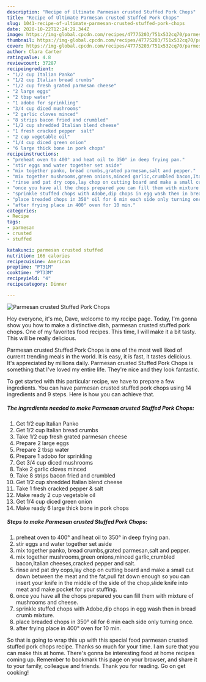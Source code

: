 ```yaml
---
description: "Recipe of Ultimate Parmesan crusted Stuffed Pork Chops"
title: "Recipe of Ultimate Parmesan crusted Stuffed Pork Chops"
slug: 1041-recipe-of-ultimate-parmesan-crusted-stuffed-pork-chops
date: 2020-10-22T12:24:29.344Z
image: https://img-global.cpcdn.com/recipes/47775203/751x532cq70/parmesan-crusted-stuffed-pork-chops-recipe-main-photo.jpg
thumbnail: https://img-global.cpcdn.com/recipes/47775203/751x532cq70/parmesan-crusted-stuffed-pork-chops-recipe-main-photo.jpg
cover: https://img-global.cpcdn.com/recipes/47775203/751x532cq70/parmesan-crusted-stuffed-pork-chops-recipe-main-photo.jpg
author: Clara Carter
ratingvalue: 4.8
reviewcount: 37287
recipeingredient:
- "1/2 cup Italian Panko"
- "1/2 cup Italian bread crumbs"
- "1/2 cup fresh grated parmesan cheese"
- "2 large eggs"
- "2 tbsp water"
- "1 adobo for sprinkling"
- "3/4 cup diced mushrooms"
- "2 garlic cloves minced"
- "8 strips bacon fried and crumbled"
- "1/2 cup shredded Italian blend cheese"
- "1 fresh cracked pepper  salt"
- "2 cup vegetable oil"
- "1/4 cup diced green onion"
- "6 large thick bone in pork chops"
recipeinstructions:
- "preheat oven to 400° and heat oil to 350° in deep frying pan."
- "stir eggs and water together set aside"
- "mix together panko, bread crumbs,grated parmesan,salt and pepper."
- "mix together mushrooms,green onions,minced garlic,crumbled bacon,Italian cheeses,cracked pepper and salt."
- "rinse and pat dry cops,lay chop on cutting board and make a small cut down between the meat and the fat,pull fat down enough so you can insert your knife in the middle of the side of the chop,slide knife into meat and make pocket for your stuffing."
- "once you have all the chops prepared you can fill them with mixture of mushrooms and cheese."
- "sprinkle stuffed chops with Adobe,dip chops in egg wash then in bread crumb mixture."
- "place breaded chops in 350° oil for 6 min each side only turning once."
- "after frying place in 400° oven for 10 min."
categories:
- Recipe
tags:
- parmesan
- crusted
- stuffed

katakunci: parmesan crusted stuffed 
nutrition: 166 calories
recipecuisine: American
preptime: "PT31M"
cooktime: "PT33M"
recipeyield: "4"
recipecategory: Dinner

---
```



![Parmesan crusted Stuffed Pork Chops](https://img-global.cpcdn.com/recipes/47775203/751x532cq70/parmesan-crusted-stuffed-pork-chops-recipe-main-photo.jpg)

Hey everyone, it's me, Dave, welcome to my recipe page. Today, I'm gonna show you how to make a distinctive dish, parmesan crusted stuffed pork chops. One of my favorites food recipes. This time, I will make it a bit tasty. This will be really delicious.

Parmesan crusted Stuffed Pork Chops is one of the most well liked of current trending meals in the world. It is easy, it is fast, it tastes delicious. It's appreciated by millions daily. Parmesan crusted Stuffed Pork Chops is something that I've loved my entire life. They're nice and they look fantastic.




To get started with this particular recipe, we have to prepare a few ingredients. You can have parmesan crusted stuffed pork chops using 14 ingredients and 9 steps. Here is how you can achieve that.

<!--inarticleads1-->

##### The ingredients needed to make Parmesan crusted Stuffed Pork Chops:

1. Get 1/2 cup Italian Panko
1. Get 1/2 cup Italian bread crumbs
1. Take 1/2 cup fresh grated parmesan cheese
1. Prepare 2 large eggs
1. Prepare 2 tbsp water
1. Prepare 1 adobo for sprinkling
1. Get 3/4 cup diced mushrooms
1. Take 2 garlic cloves minced
1. Take 8 strips bacon fried and crumbled
1. Get 1/2 cup shredded Italian blend cheese
1. Take 1 fresh cracked pepper &amp; salt
1. Make ready 2 cup vegetable oil
1. Get 1/4 cup diced green onion
1. Make ready 6 large thick bone in pork chops




<!--inarticleads2-->

##### Steps to make Parmesan crusted Stuffed Pork Chops:

1. preheat oven to 400° and heat oil to 350° in deep frying pan.
1. stir eggs and water together set aside
1. mix together panko, bread crumbs,grated parmesan,salt and pepper.
1. mix together mushrooms,green onions,minced garlic,crumbled bacon,Italian cheeses,cracked pepper and salt.
1. rinse and pat dry cops,lay chop on cutting board and make a small cut down between the meat and the fat,pull fat down enough so you can insert your knife in the middle of the side of the chop,slide knife into meat and make pocket for your stuffing.
1. once you have all the chops prepared you can fill them with mixture of mushrooms and cheese.
1. sprinkle stuffed chops with Adobe,dip chops in egg wash then in bread crumb mixture.
1. place breaded chops in 350° oil for 6 min each side only turning once.
1. after frying place in 400° oven for 10 min.




So that is going to wrap this up with this special food parmesan crusted stuffed pork chops recipe. Thanks so much for your time. I am sure that you can make this at home. There's gonna be interesting food at home recipes coming up. Remember to bookmark this page on your browser, and share it to your family, colleague and friends. Thank you for reading. Go on get cooking!

